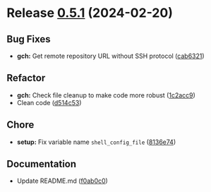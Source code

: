 # Release [0.5.1](https://github.com/extrymes/changelog-generator/compare/0.5.0...0.5.1) (2024-02-20)

## Bug Fixes
- **gch:** Get remote repository URL without SSH protocol ([cab6321](https://github.com/extrymes/changelog-generator/commit/cab6321))

## Refactor
- **gch:** Check file cleanup to make code more robust ([1c2acc9](https://github.com/extrymes/changelog-generator/commit/1c2acc9))
- Clean code ([d514c53](https://github.com/extrymes/changelog-generator/commit/d514c53))

## Chore
- **setup:** Fix variable name `shell_config_file` ([8136e74](https://github.com/extrymes/changelog-generator/commit/8136e74))

## Documentation
- Update README.md ([f0ab0c0](https://github.com/extrymes/changelog-generator/commit/f0ab0c0))
